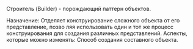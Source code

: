Строитель (Builder) - порождающий паттерн объектов.

Назначение: Отделяет конструирование сложного объекта от его представление, позво
ляя использовать один и тот же процесс конструирования для создания различных представлений.
Аспекты, которые можно изменять: Способ создания составного объекта.
